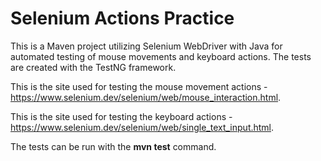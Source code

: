 # Selenium Actions Practice

This is a Maven project utilizing Selenium WebDriver with Java for automated testing of mouse movements and keyboard actions.
The tests are created with the TestNG framework.

This is the site used for testing the mouse movement actions - https://www.selenium.dev/selenium/web/mouse_interaction.html.

This is the site used for testing the keyboard actions - https://www.selenium.dev/selenium/web/single_text_input.html.

The tests can be run with the **mvn test** command.
